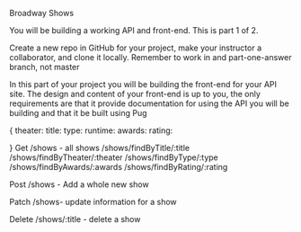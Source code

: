 Broadway Shows

You will be building a working API and front-end. This is part 1 of 2.

Create a new repo in GitHub for your project, make your instructor a collaborator, and clone it locally. Remember to work in and part-one-answer branch, not master

In this part of your project you will be building the front-end for your API site. The design and content of your front-end is up to you, the only requirements are that it provide documentation for using the API you will be building and that it be built using Pug

{
    theater:
    title: 
    type:
    runtime:
    awards:
    rating:

}
Get
/shows - all shows
/shows/findByTitle/:title
/shows/findByTheater/:theater
/shows/findByType/:type
/shows/findByAwards/:awards
/shows/findByRating/:rating

Post
/shows - Add a whole new show

Patch
/shows- update information for a show

Delete
/shows/:title - delete a show

